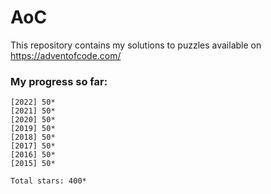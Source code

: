 # AoC

This repository contains my solutions to puzzles available on https://adventofcode.com/

### My progress so far:

```
[2022] 50*
[2021] 50*
[2020] 50*
[2019] 50*
[2018] 50*
[2017] 50*
[2016] 50*
[2015] 50*

Total stars: 400*
```
